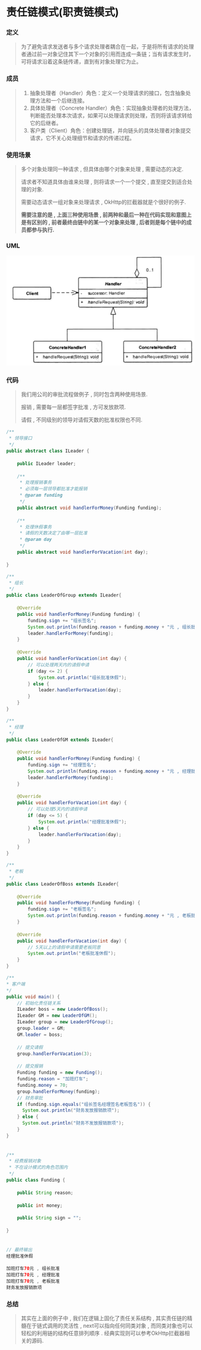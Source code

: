 # 责任链模式(职责链模式)

### 定义

> 为了避免请求发送者与多个请求处理者耦合在一起，于是将所有请求的处理者通过前一对象记住其下一个对象的引用而连成一条链；当有请求发生时，可将请求沿着这条链传递，直到有对象处理它为止。

### 成员

> 1. 抽象处理者（Handler）角色：定义一个处理请求的接口，包含抽象处理方法和一个后继连接。
> 2. 具体处理者（Concrete Handler）角色：实现抽象处理者的处理方法，判断能否处理本次请求，如果可以处理请求则处理，否则将该请求转给它的后继者。
> 3. 客户类（Client）角色：创建处理链，并向链头的具体处理者对象提交请求，它不关心处理细节和请求的传递过程。

### 使用场景

> 多个对象处理同一种请求 , 但具体由哪个对象来处理 , 需要动态的决定.
>
> 请求者不知道具体由谁来处理 , 则将请求一个一个提交 , 直至提交到适合处理的对象.
>
> 需要动态请求一组对象来处理请求 , OkHttp的拦截器就是个很好的例子.
>
> **需要注意的是 , 上面三种使用场景 , 前两种和最后一种在代码实现和意图上是有区别的 , 前者最终由链中的某一个对象来处理 , 后者则是每个链中的成员都参与执行.**

### UML

![image-20201217114100487](结构型模式之_责任链模式.assets/image-20201217114100487.png)

### 代码

> 我们用公司的审批流程做例子 , 同时包含两种使用场景.
>
> 报销 , 需要每一层都签字批准 , 方可发放款项.
>
> 请假 , 不同级别的领导对请假天数的批准权限也不同.

```java
/**
 * 领导接口
 */
public abstract class ILeader {

    public ILeader leader;

    /**
     * 处理报销事务
     * 必须每一层领导都批准才能报销
     * @param funding
     */
    public abstract void handlerForMoney(Funding funding);

    /**
     * 处理休假事务
     * 请假的天数决定了由哪一层批准
     * @param day
     */
    public abstract void handlerForVacation(int day);

}
```

```java
/**
 * 组长
 */
public class LeaderOfGroup extends ILeader{

    @Override
    public void handlerForMoney(Funding funding) {
        funding.sign += "组长签名";
        System.out.println(funding.reason + funding.money + "元 , 组长批准");
        leader.handlerForMoney(funding);
    }

    @Override
    public void handlerForVacation(int day) {
        // 可以处理两天内的请假申请
        if (day <= 2) {
            System.out.println("组长批准休假");
        } else {
            leader.handlerForVacation(day);
        }
    }
}
```

```java
/**
 * 经理
 */
public class LeaderOfGM extends ILeader{

    @Override
    public void handlerForMoney(Funding funding) {
        funding.sign += "经理签名";
        System.out.println(funding.reason + funding.money + "元 , 经理批准");
        leader.handlerForMoney(funding);
    }

    @Override
    public void handlerForVacation(int day) {
        // 可以处理5天内的请假申请
        if (day <= 5) {
            System.out.println("经理批准休假");
        } else {
            leader.handlerForVacation(day);
        }
    }
}
```

```java
/**
 * 老板
 */
public class LeaderOfBoss extends ILeader{

    @Override
    public void handlerForMoney(Funding funding) {
        funding.sign += "老板签名";
        System.out.println(funding.reason + funding.money + "元 , 老板批准");
    }

    @Override
    public void handlerForVacation(int day) {
        // 5天以上的请假申请需要老板同意
        System.out.println("老板批准休假");
    }
}

```

```java
/**
* 客户端
*/
public void main() {
    // 初始化责任链关系
    ILeader boss = new LeaderOfBoss();
    ILeader GM = new LeaderOfGM();
    ILeader group = new LeaderOfGroup();
    group.leader = GM;
    GM.leader = boss;

    // 提交请假
    group.handlerForVacation(3);

    // 提交报销
    Funding funding = new Funding();
    funding.reason = "加班打车";
    funding.money = 70;
    group.handlerForMoney(funding);
    // 财务审批
    if (funding.sign.equals("组长签名经理签名老板签名")) {
      System.out.println("财务发放报销款项");
    } else {
      System.out.println("财务不发放报销款项");
    }
}


/**
 * 经费报销对象
 * 不在设计模式的角色范围内
 */
public class Funding {

    public String reason;

    public int money;

    public String sign = "";

}


// 最终输出
经理批准休假
  
加班打车70元 , 组长批准
加班打车70元 , 经理批准
加班打车70元 , 老板批准
财务发放报销款项
```

### 总结

> 其实在上面的例子中 , 我们在逻辑上固化了责任关系结构 , 其实责任链的精髓在于链式调用的灵活性 , next可以指向任何同类对象 , 而同类对象也可以轻松的利用链的结构任意排列顺序 . 经典实现则可以参考OkHttp拦截器相关的源码.